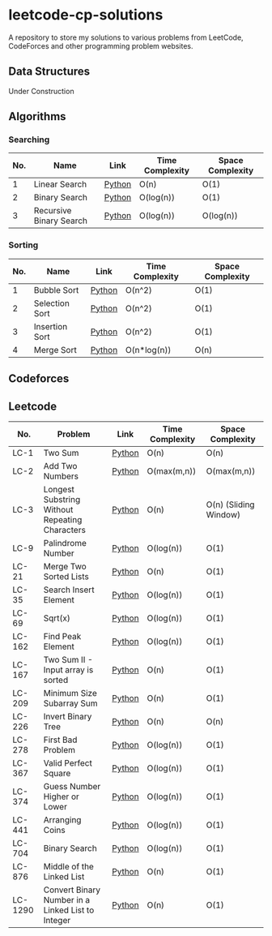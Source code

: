 # leetcode-cp-solutions

A repository to store my solutions to various problems from LeetCode, CodeForces and other programming problem websites.

## Data Structures

Under Construction

## Algorithms

### Searching

| No. | Name                    | Link                                                  | Time Complexity | Space Complexity |
| --- | ----------------------- | ----------------------------------------------------- | --------------- | ---------------- |
| 1   | Linear Search           | [Python](./algorithms/searching/linear_search.py)     | O(n)            | O(1)             |
| 2   | Binary Search           | [Python](./algorithms/searching/binary_search.py)     | O(log(n))       | O(1)             |
| 3   | Recursive Binary Search | [Python](./algorithms/searching/binary_search_rec.py) | O(log(n))       | O(log(n))        |

### Sorting

| No. | Name           | Link                                             | Time Complexity | Space Complexity |
| --- | -------------- | ------------------------------------------------ | --------------- | ---------------- |
| 1   | Bubble Sort    | [Python](./algorithms/sorting/bubble_sort.py)    | O(n^2)          | O(1)             |
| 2   | Selection Sort | [Python](./algorithms/sorting/selection_sort.py) | O(n^2)          | O(1)             |
| 3   | Insertion Sort | [Python](./algorithms/sorting/insertion_sort.py) | O(n^2)          | O(1)             |
| 4   | Merge Sort     | [Python](./algorithms/sorting/merge_sort.py)     | O(n\*log(n))    | O(n)             |

## Codeforces

## Leetcode

| No.     | Problem                                           | Link                           | Time Complexity | Space Complexity      |
| ------- | ------------------------------------------------- | ------------------------------ | --------------- | --------------------- |
| LC-1    | Two Sum                                           | [Python](./leetcode/LC1.py)    | O(n)            | O(n)                  |
| LC-2    | Add Two Numbers                                   | [Python](./leetcode/LC2.py)    | O(max(m,n))     | O(max(m,n))           |
| LC-3    | Longest Substring Without Repeating Characters    | [Python](./leetcode/LC3.py)    | O(n)            | O(n) (Sliding Window) |
| LC-9    | Palindrome Number                                 | [Python](./leetcode/LC9.py)    | O(log(n))       | O(1)                  |
| LC-21   | Merge Two Sorted Lists                            | [Python](./leetcode/LC21.py)   | O(n)            | O(1)                  |
| LC-35   | Search Insert Element                             | [Python](./leetcode/LC35.py)   | O(log(n))       | O(1)                  |
| LC-69   | Sqrt(x)                                           | [Python](./leetcode/LC69.py)   | O(log(n))       | O(1)                  |
| LC-162  | Find Peak Element                                 | [Python](./leetcode/LC162.py)  | O(log(n))       | O(1)                  |
| LC-167  | Two Sum II - Input array is sorted                | [Python](./leetcode/LC167.py)  | O(n)            | O(1)                  |
| LC-209  | Minimum Size Subarray Sum                         | [Python](./leetcode/LC209.py)  | O(n)            | O(1)                  |
| LC-226  | Invert Binary Tree                                | [Python](./leetcode/LC262.py)  | O(n)            | O(n)                  |
| LC-278  | First Bad Problem                                 | [Python](./leetcode/LC278.py)  | O(log(n))       | O(1)                  |
| LC-367  | Valid Perfect Square                              | [Python](./leetcode/LC367.py)  | O(log(n))       | O(1)                  |
| LC-374  | Guess Number Higher or Lower                      | [Python](./leetcode/LC374.py)  | O(log(n))       | O(1)                  |
| LC-441  | Arranging Coins                                   | [Python](./leetcode/LC441.py)  | O(log(n))       | O(1)                  |
| LC-704  | Binary Search                                     | [Python](./leetcode/LC704.py)  | O(log(n))       | O(1)                  |
| LC-876  | Middle of the Linked List                         | [Python](./leetcode/LC876.py)  | O(n)            | O(1)                  |
| LC-1290 | Convert Binary Number in a Linked List to Integer | [Python](./leetcode/LC1290.py) | O(n)            | O(1)                  |

